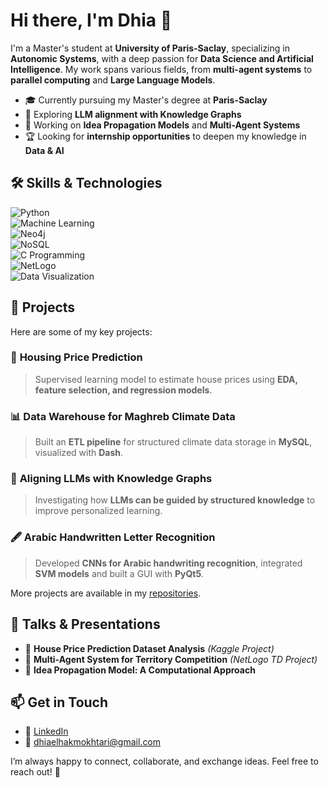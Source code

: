# Hi there, I'm Dhia 👋  

I'm a Master's student at **University of Paris-Saclay**, specializing in **Autonomic Systems**, with a deep passion for **Data Science and Artificial Intelligence**. My work spans various fields, from **multi-agent systems** to **parallel computing** and **Large Language Models**.  

- 🎓 Currently pursuing my Master's degree at **Paris-Saclay**  
- 🔬 Exploring **LLM alignment with Knowledge Graphs**  
- 🔭 Working on **Idea Propagation Models** and **Multi-Agent Systems**  
- 🏆 Looking for **internship opportunities** to deepen my knowledge in **Data & AI**  

## 🛠 Skills & Technologies  

![Python](https://img.shields.io/badge/Python-3670A0?style=for-the-badge&logo=python&logoColor=ffdd54)  
![Machine Learning](https://img.shields.io/badge/Machine%20Learning-%23FF6F00.svg?style=for-the-badge&logo=scikit-learn&logoColor=white)  
![Neo4j](https://img.shields.io/badge/Neo4j-008CC1?style=for-the-badge&logo=neo4j&logoColor=white)  
![NoSQL](https://img.shields.io/badge/NoSQL-%2300C853.svg?style=for-the-badge&logo=mongodb&logoColor=white)  
![C Programming](https://img.shields.io/badge/C-00599C?style=for-the-badge&logo=c&logoColor=white)  
![NetLogo](https://img.shields.io/badge/NetLogo-FF5733?style=for-the-badge)  
![Data Visualization](https://img.shields.io/badge/Data%20Visualization-%23FF4081.svg?style=for-the-badge&logo=tableau&logoColor=white)  

## 📌 Projects  

Here are some of my key projects:  

### 🏡 **Housing Price Prediction**  
> Supervised learning model to estimate house prices using **EDA, feature selection, and regression models**.  

### 📊 **Data Warehouse for Maghreb Climate Data**  
> Built an **ETL pipeline** for structured climate data storage in **MySQL**, visualized with **Dash**.  

### 🧠 **Aligning LLMs with Knowledge Graphs**  
> Investigating how **LLMs can be guided by structured knowledge** to improve personalized learning.  

### 🖋 **Arabic Handwritten Letter Recognition**  
> Developed **CNNs for Arabic handwriting recognition**, integrated **SVM models** and built a GUI with **PyQt5**.  

More projects are available in my [repositories](https://github.com/dhiaelhakmokhtari).  

## 🎤 Talks & Presentations  

- 📌 **House Price Prediction Dataset Analysis** *(Kaggle Project)*  
- 📌 **Multi-Agent System for Territory Competition** *(NetLogo TD Project)*  
- 📌 **Idea Propagation Model: A Computational Approach**  

## 📫 Get in Touch  

- 💼 [LinkedIn](https://www.linkedin.com/in/dhia-mokhtari/)  
- 📧 dhiaelhakmokhtari@gmail.com  

I’m always happy to connect, collaborate, and exchange ideas. Feel free to reach out! 🚀  


<!---
dhiaelhakmokhtari/dhiaelhakmokhtari is a ✨ special ✨ repository because its `README.md` (this file) appears on your GitHub profile.
You can click the Preview link to take a look at your changes.
--->
